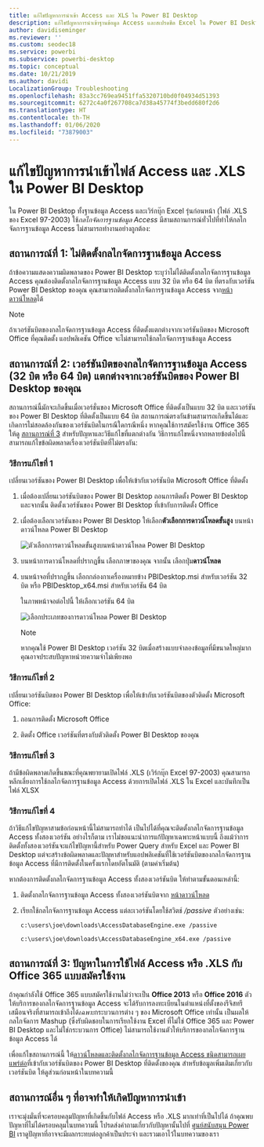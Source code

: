 ```yaml
---
title: แก้ไขปัญหาการนำเข้า Access และ XLS ใน Power BI Desktop
description: แก้ไขปัญหาการนำเข้าฐานข้อมูล Access และสเปรดชีต Excel ใน Power BI Desktop และ Power Query
author: davidiseminger
ms.reviewer: ''
ms.custom: seodec18
ms.service: powerbi
ms.subservice: powerbi-desktop
ms.topic: conceptual
ms.date: 10/21/2019
ms.author: davidi
LocalizationGroup: Troubleshooting
ms.openlocfilehash: 83a3cc769ea9451ffa5320710bd0f04934d51393
ms.sourcegitcommit: 6272c4a0f267708ca7d38a45774f3bedd680f2d6
ms.translationtype: HT
ms.contentlocale: th-TH
ms.lasthandoff: 01/06/2020
ms.locfileid: "73879003"
---
```

# <a name="resolve-issues-importing-access-and-xls-files-in-power-bi-desktop"></a>แก้ไขปัญหาการนำเข้าไฟล์ Access และ .XLS ใน Power BI Desktop

ใน Power BI Desktop ทั้งฐานข้อมูล Access และเวิร์กบุ๊ก Excel รุ่นก่อนหน้า (ไฟล์ .XLS ของ Excel 97-2003) ใช้*กลไกจัดการฐานข้อมูล Access* มีสามสถานการณ์ทั่วไปที่ทำให้กลไกจัดการฐานข้อมูล Access ไม่สามารถทำงานอย่างถูกต้อง:

## <a name="situation-1-no-access-database-engine-is-installed"></a>สถานการณ์ที่ 1: ไม่ติดตั้งกลไกจัดการฐานข้อมูล Access

ถ้าข้อความแสดงความผิดพลาดของ Power BI Desktop ระบุว่าไม่ได้ติดตั้งกลไกจัดการฐานข้อมูล Access คุณต้องติดตั้งกลไกจัดการฐานข้อมูล Access แบบ 32 บิต หรือ 64 บิต ที่ตรงกับเวอร์ชัน Power BI Desktop ของคุณ คุณสามารถติดตั้งกลไกจัดการฐานข้อมูล Access จาก[หน้าดาวน์โหลด](https://www.microsoft.com/download/details.aspx?id=13255)ได้

>[!NOTE]
>ถ้าเวอร์ชันบิตของกลไกจัดการฐานข้อมูล Access ที่ติดตั้งแตกต่างจากเวอร์ชันบิตของ Microsoft Office ที่คุณติดตั้ง แอปพลิเคชัน Office จะไม่สามารถใช้กลไกจัดการฐานข้อมูล Access

## <a name="situation-2-the-access-database-engine-bit-version-32-bit-or-64-bit-is-different-from-your-power-bi-desktop-bit-version"></a>สถานการณ์ที่ 2: เวอร์ชันบิตของกลไกจัดการฐานข้อมูล Access (32 บิต หรือ 64 บิต) แตกต่างจากเวอร์ชันบิตของ Power BI Desktop ของคุณ

สถานการณ์นี้มักจะเกิดขึ้นเมื่อเวอร์ชั่นของ Microsoft Office ที่ติดตั้งเป็นแบบ 32 บิต และเวอร์ชันของ Power BI Desktop ที่ติดตั้งเป็นแบบ 64 บิต สถานการณ์ตรงกันข้ามสามารถเกิดขึ้นได้และเกิดการไม่สอดล้องกันของเวอร์ชันบิตในกรณีใดกรณีหนึ่ง หากคุณใช้การสมัครใช้งาน Office 365 ให้ดู [สถานการณ์ที่ 3](#situation-3-trouble-using-access-or-xls-files-with-an-office-365-subscription) สำหรับปัญหาและวิธีแก้ไขที่แตกต่างกัน วิธีการแก้ไขหนึ่งจากหลายข้อต่อไปนี้สามารถแก้ไขข้อผิดพลาดเรื่องเวอร์ชันบิตที่ไม่ตรงกัน:

### <a name="solution-1"></a>วิธีการแก้ไขที่ 1

เปลี่ยนเวอร์ชันของ Power BI Desktop เพื่อให้เข้ากับเวอร์ชันบิต Microsoft Office ที่ติดตั้ง 

1. เมื่อต้องเปลี่ยนเวอร์ชันบิตของ Power BI Desktop ถอนการติดตั้ง Power BI Desktop และจากนั้น ติดตั้งเวอร์ชันของ Power BI Desktop ที่เข้ากับการติดตั้ง Office 

1. เมื่อต้องเลือกเวอร์ชันของ Power BI Desktop ให้เลือก**ตัวเลือกการดาวน์โหลดขั้นสูง** บนหน้าดาวน์โหลด Power BI Desktop
   
   ![ตัวเลือกการดาวน์โหลดขั้นสูงบนหน้าดาวน์โหลด Power BI Desktop](media/desktop-access-database-errors/desktop-access-errors-1.png)
   
1. บนหน้าการดาวน์โหลดที่ปรากฏขึ้น เลือกภาษาของคุณ จากนั้น เลือกปุ่ม**ดาวน์โหลด** 
 
1. บนหน้าจอที่ปรากฏขึ้น เลือกกล่องกาเครื่องหมายข้าง PBIDesktop.msi สำหรับเวอร์ชัน 32 บิต หรือ PBIDesktop_x64.msi สำหรับเวอร์ชัน 64 บิต 

   ในภาพหน้าจอต่อไปนี้ ให้เลือกเวอร์ชัน 64 บิต
   
   ![เลือกประเภทของการดาวน์โหลด Power BI Desktop](media/desktop-access-database-errors/desktop-access-errors-2.png)
   
   >[!NOTE]
   >หากคุณใช้ Power BI Desktop เวอร์ชัน 32 บิตเมื่อสร้างแบบจำลองข้อมูลที่มีขนาดใหญ่มาก คุณอาจประสบปัญหาหน่วยความจำไม่เพียงพอ

### <a name="solution-2"></a>วิธีการแก้ไขที่ 2

เปลี่ยนเวอร์ชันบิตของ Power BI Desktop เพื่อให้เข้ากับเวอร์ชันบิตของตัวติดตั้ง Microsoft Office:

1. ถอนการติดตั้ง Microsoft Office

2. ติดตั้ง Office เวอร์ชันที่ตรงกับตัวติดตั้ง Power BI Desktop ของคุณ

### <a name="solution-3"></a>วิธีการแก้ไขที่ 3

ถ้ามีข้อผิดพลาดเกิดขึ้นขณะที่คุณพยายามเปิดไฟล์ .XLS (เวิร์กบุ๊ก Excel 97-2003) คุณสามารถหลีกเลี่ยงการใช้กลไกจัดการฐานข้อมูล Access ด้วยการเปิดไฟล์ .XLS ใน Excel และบันทึกเป็นไฟล์ XLSX

### <a name="solution-4"></a>วิธีการแก้ไขที่ 4

ถ้าวิธีแก้ไขปัญหาสามข้อก่อนหน้านี้ไม่สามารถทำได้ เป็นไปได้ที่คุณจะติดตั้งกลไกจัดการฐานข้อมูล Access ทั้งสองเวอร์ชัน อย่างไรก็ตาม เราไม่ขอแนะนำการแก้ปัญหาเฉพาะหน้าแบบนี้ ถึงแม้ว่าการติดตั้งทั้งสองเวอร์ชันจะแก้ไขปัญหานี้สำหรับ Power Query สำหรับ Excel และ Power BI Desktop แต่จะสร้างข้อผิดพลาดและปัญหาสำหรับแอปพลิเคชันที่ใช้เวอร์ชันบิตของกลไกจัดการฐานข้อมูล Access ที่มีการติดตั้งในครั้งแรกโดยอัตโนมัติ (ตามค่าเริ่มต้น) 

หากต้องการติดตั้งกลไกจัดการฐานข้อมูล Access ทั้งสองเวอร์ชันบิต ให้ทำตามขั้นตอนเหล่านี้:

1. ติดตั้งกลไกจัดการฐานข้อมูล Access ทั้งสองเวอร์ชันบิตจาก [หน้าดาวน์โหลด](https://www.microsoft.com/download/details.aspx?id=13255) 

1. เรียกใช้กลไกจัดการฐานข้อมูล Access แต่ละเวอร์ชันโดยใช้สวิตช์ */passive* ตัวอย่างเช่น:
   
       c:\users\joe\downloads\AccessDatabaseEngine.exe /passive
   
       c:\users\joe\downloads\AccessDatabaseEngine_x64.exe /passive

## <a name="situation-3-trouble-using-access-or-xls-files-with-an-office-365-subscription"></a>สถานการณ์ที่ 3: ปัญหาในการใช้ไฟล์ Access หรือ .XLS กับ Office 365 แบบสมัครใช้งาน

ถ้าคุณกำลังใช้ Office 365 แบบสมัครใช้งานไม่ว่าจะเป็น **Office 2013** หรือ **Office 2016** ตัวให้บริการของกลไกจัดการฐานข้อมูล Access จะได้รับการลงทะเบียนในตำแหน่งที่ตั้งของรีจิสทรีเสมือนจริงที่สามารถเข้าถึงได้*เฉพาะ*กระบวนการต่าง ๆ ของ Microsoft Office เท่านั้น เป็นผลให้กลไกจัดการ Mashup (ซึ่งรับผิดชอบในการเรียกใช้งาน Excel ที่ไม่ใช่ Office 365 และ Power BI Desktop และไม่ใช่กระบวนการ Office) ไม่สามารถใช้งานตัวให้บริการของกลไกจัดการฐานข้อมูล Access ได้

เพื่อแก้ไขสถานการณ์นี้ ให้[ดาวน์โหลดและติดตั้งกลไกจัดการฐานข้อมูล Access ชนิดสามารถเผยแพร่ต่อ](https://www.microsoft.com/download/details.aspx?id=13255)ที่เข้ากับเวอร์ชันบิตของ Power BI Desktop ที่ติดตั้งของคุณ สำหรับข้อมูลเพิ่มเติมเกี่ยวกับเวอร์ชันบิต ให้ดูส่วนก่อนหน้าในบทความนี้

## <a name="other-situations-that-can-cause-import-issues"></a>สถานการณ์อื่น ๆ ที่อาจทำให้เกิดปัญหาการนำเข้า

เราจะมุ่งมั่นที่จะครอบคลุมปัญหาที่เกิดขึ้นกับไฟล์ Access หรือ .XLS มากเท่าที่เป็นไปได้ ถ้าคุณพบปัญหาที่ไม่ได้ครอบคลุมในบทความนี้ โปรดส่งคำถามเกี่ยวกับปัญหานั้นไปที่ [ศูนย์สนับสนุน Power BI](https://powerbi.microsoft.com/support/) เราดูปัญหาที่อาจจะมีผลกระทบต่อลูกค้าเป็นประจำ และรวมเอาไว้ในบทความของเรา

